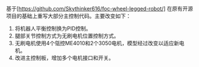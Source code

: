 基于[https://github.com/Skythinker616/foc-wheel-legged-robot/] 在原有开源项目的基础上重写大部分主控制代码。主要改变如下：

1. 将机器人平衡控制换为PID控制。
2. 腿部关节控制方式为无刷电机位置控制方式。
3. 无刷电机使用4个瓴控ME4010和2个3050电机，模型经过改变以适应新电机。
4. 改进主控制板，增加多个电机接口和开关。
